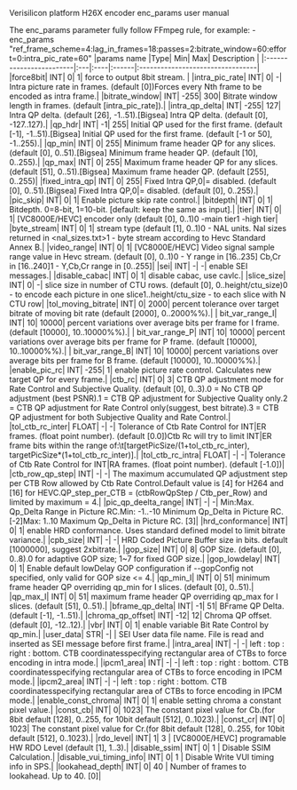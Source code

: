 Verisilicon platform H26X encoder enc_params user manual

The enc_params parameter fully follow FFmpeg rule, for example:
-enc_params "ref_frame_scheme=4:lag_in_frames=18:passes=2:bitrate_window=60:effort=0:intra_pic_rate=60"
|params name              |Type|  Min|    Max|  Description                     |
|:------------------------|:---|:----|:------|:---------------------------------|
|force8bit|                 INT|    0|      1|  force to output 8bit stream.    |
|intra_pic_rate|            INT|    0|      -|  Intra picture rate in frames. (default [0])Forces every Nth frame to be encoded as intra frame.|
|bitrate_window|            INT| -255|    300|  Bitrate window length in frames. (default [intra_pic_rate]).|
|intra_qp_delta|            INT| -255|    127|  Intra QP delta. (default [26], -1..51).[Bigsea] Intra QP delta. (default [0], -127..127).|
|qp_hdr|                    INT|   -1|    255|  Initial QP used for the first frame. (default [-1], -1..51).[Bigsea] Initial QP used for the first frame. (default [-1 or 50], -1..255).|
|qp_min|                    INT|    0|    255|  Minimum frame header QP for any slices. (default [0], 0..51).[Bigsea] Minimum frame header QP. (default [10], 0..255).|
|qp_max|                    INT|    0|    255|  Maximum frame header QP for any slices. (default [51], 0..51).[Bigsea] Maximum frame header QP. (default [255], 0..255)|
|fixed_intra_qp|            INT|    0|    255|  Fixed Intra QP,0|= disabled. (default [0], 0..51).[Bigsea] Fixed Intra QP,0|= disabled. (default [0], 0..255).|
|pic_skip|                  INT|    0|      1|  Enable picture skip rate control.|
|bitdepth|                  INT|    0|      1|  Bitdepth. 0=8-bit, 1=10-bit. [default: keep the same as input].|
|tier|                      INT|    0|      1|  [VC8000E/HEVC] encoder only (default [0], 0..1)0 -main tier1 -high tier|
|byte_stream|               INT|    0|      1|  stream type (default [1], 0..1)0 - NAL units. Nal sizes returned in <nal_sizes.txt>1 - byte stream according to Hevc Standard Annex B.|
|video_range|               INT|    0|      1|  [VC8000E/HEVC] Video signal sample range value in Hevc stream. (default [0], 0..1)0 - Y range in [16..235] Cb,Cr in [16..240]1 - Y,Cb,Cr range in [0..255]|
|sei|                       INT|    -|      -|  enable SEI messages.|
|disable_cabac|             INT|    0|      1|  disable cabac, use cavlc.|
|slice_size|                INT|    0|      -|  slice size in number of CTU rows. (default [0], 0..height/ctu_size)0 - to encode each picture in one slice1..height/ctu_size - to each slice with N CTU row|
|tol_moving_bitrate|        INT|    0|   2000|  percent tolerance over target bitrate of moving bit rate (default [2000], 0..2000%%).|
| bit_var_range_I|          INT|    10| 10000|  percent variations over average bits per frame for I frame. (default [10000], 10..10000%%).|
| bit_var_range_P|          INT|    10| 10000|  percent variations over average bits per frame for P frame. (default [10000], 10..10000%%).|
| bit_var_range_B|          INT|    10| 10000|  percent variations over average bits per frame for B frame. (default [10000], 10..10000%%).|
|enable_pic_rc|             INT|  -255|     1|  enable picture rate control. Calculates new target QP for every frame.|
|ctb_rc|                    INT|    0|      3|  CTB QP adjustment mode for Rate Control and Subjective Quality. (default [0], 0..3).0 = No CTB QP adjustment (best PSNR).1 = CTB QP adjustment for Subjective Quality only.2 = CTB QP adjustment for Rate Control only(suggest, best bitrate).3 = CTB QP adjustment for both Subjective Quality and Rate Control.|
|tol_ctb_rc_inter|          FLOAT|  -|      -|  Tolerance of Ctb Rate Control for INT|ER frames. (float point number). (default [0.0])Ctb Rc will try to limit INT|ER frame bits within the range of:\t[targetPicSize/(1+tol_ctb_rc_inter), targetPicSize*(1+tol_ctb_rc_inter)].|
|tol_ctb_rc_intra|          FLOAT|  -|      -|  Tolerance of Ctb Rate Control for INT|RA frames. (float point number). (default [-1.0])|
|ctb_row_qp_step|           INT|    -|  -|      The maximum accumulated QP adjustment step per CTB Row allowed by Ctb Rate Control.Default value is [4] for H264 and [16] for HEVC.QP_step_per_CTB = (ctbRowQpStep / Ctb_per_Row) and limited by maximum = 4.|
|pic_qp_deelta_range|       INT|    -|      -|  Min:Max. Qp_Delta Range in Picture RC.Min: -1..-10 Minimum Qp_Delta in Picture RC. [-2]Max: 1..10 Maximum Qp_Delta in Picture RC. [3]|
|hrd_conformance|           INT|    0|      1|  enable HRD conformance. Uses standard defined model to limit bitrate variance.|
|cpb_size|                  INT|    -|      -|  HRD Coded Picture Buffer size in bits. default [1000000], suggest 2xbitrate.|
|gop_size|                  INT|    0|      8|  GOP Size. (default [0], 0..8).0 for adaptive GOP size; 1~7 for fixed GOP size.|
|gop_lowdelay|              INT|    0|      1|  Enable default lowDelay GOP configuration if --gopConfig not specified, only valid for GOP size <= 4.|
|qp_min_I|                  INT|    0|     51|  minimum frame header QP overriding qp_min for I slices. (default [0], 0..51).|
|qp_max_I|                  INT|    0|     51|  maximum frame header QP overriding qp_max for I slices. (default [51], 0..51).|
|bframe_qp_delta|           INT|    -1|    51|  BFrame QP Delta. (default [-1], -1..51).|
|chroma_qp_offset|          INT|    -12|   12|  Chroma QP offset. (default [0], -12..12).|
|vbr|                       INT|    0|      1|  enable variable Bit Rate Control by qp_min.|
|user_data|                 STR|    -|       |  SEI User data file name. File is read and inserted as SEI message before first frame.|
|intra_area|                INT|    -|      -|  left : top : right : bottom. CTB coordinatesspecifying rectangular area of CTBs to force encoding in intra mode.|
|ipcm1_area|                INT|    -|      -|  left : top : right : bottom. CTB coordinatesspecifying rectangular area of CTBs to force encoding in IPCM mode.|
|ipcm2_area|                INT|    -|      -|  left : top : right : bottom. CTB coordinatesspecifying rectangular area of CTBs to force encoding in IPCM mode.|
|enable_const_chroma|       INT|    0|      1|  enable setting chroma a constant pixel value.|
|const_cb|                  INT|    0|   1023|  The constant pixel value for Cb.(for 8bit default [128], 0..255, for 10bit default [512], 0..1023).|
|const_cr|                  INT|    0|   1023|  The constant pixel value for Cr.(for 8bit default [128], 0..255, for 10bit default [512], 0..1023).|
|rdo_level|                 INT|    1|     3 |  [VC8000E/HEVC] programable HW RDO Level (default [1], 1..3).|
|disable_ssim|              INT|    0|  1    |  Disable SSIM Calculation.|
|disable_vui_timing_info|   INT|    0|  1    |  Disable Write VUI timing info in SPS.|
|lookahead_depth|           INT|    0|  40   |  Number of frames to lookahead. Up to 40. [0]|

